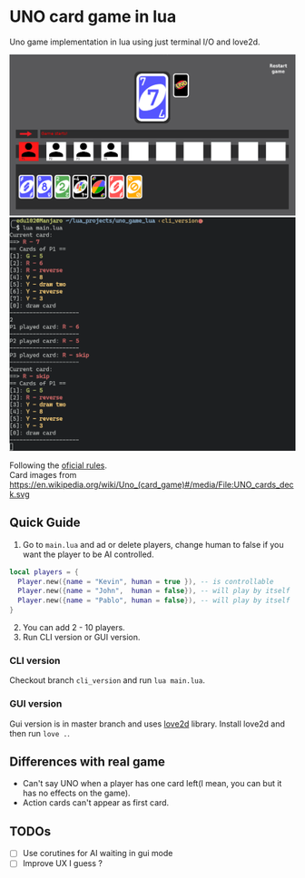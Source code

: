 # UNO card game in lua

Uno game implementation in lua using just terminal I/O and love2d.

![gui capture](img/captures/uno_gui_capture.png)
![cli capture](img/captures/uno_cli_capture.png)

Following the [oficial rules](https://en.wikipedia.org/wiki/Uno_(card_game)).  
Card images from https://en.wikipedia.org/wiki/Uno_(card_game)#/media/File:UNO_cards_deck.svg

## Quick Guide

1. Go to `main.lua` and ad or delete players, change human to false if you want the player to be
AI controlled.
```lua
local players = {
  Player.new({name = "Kevin", human = true }), -- is controllable
  Player.new({name = "John",  human = false}), -- will play by itself
  Player.new({name = "Pablo", human = false}), -- will play by itself
}
```
2. You can add 2 - 10 players.
3. Run CLI version or GUI version.

### CLI version

Checkout branch `cli_version` and run `lua main.lua`.

### GUI version

Gui version is in master branch and uses [love2d](https://love2d.org/) library.
Install love2d and then run `love .`.


## Differences with real game

* Can't say UNO when a player has one card left(I mean, you can but it has no
effects on the game).
* Action cards can't appear as first card.

## TODOs

- [ ] Use corutines for AI waiting in gui mode
- [ ] Improve UX I guess ?
